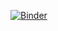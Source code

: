 [![Binder](https://mybinder.org/badge_logo.svg)](https://mybinder.org/v2/gh/nelson-wu/fsharp-binder-demo/master)
